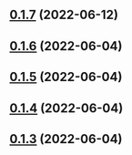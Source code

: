 ## [0.1.7](https://github.com/tyn1998/workflows-for-hypercrx/compare/v0.1.6...v0.1.7) (2022-06-12)



## [0.1.6](https://github.com/tyn1998/workflows-for-hypercrx/compare/v0.1.5...v0.1.6) (2022-06-04)



## [0.1.5](https://github.com/tyn1998/workflows-for-hypercrx/compare/v0.1.4...v0.1.5) (2022-06-04)



## [0.1.4](https://github.com/tyn1998/workflows-for-hypercrx/compare/v0.1.3...v0.1.4) (2022-06-04)



## [0.1.3](https://github.com/tyn1998/workflows-for-hypercrx/compare/v0.1.2...v0.1.3) (2022-06-04)



